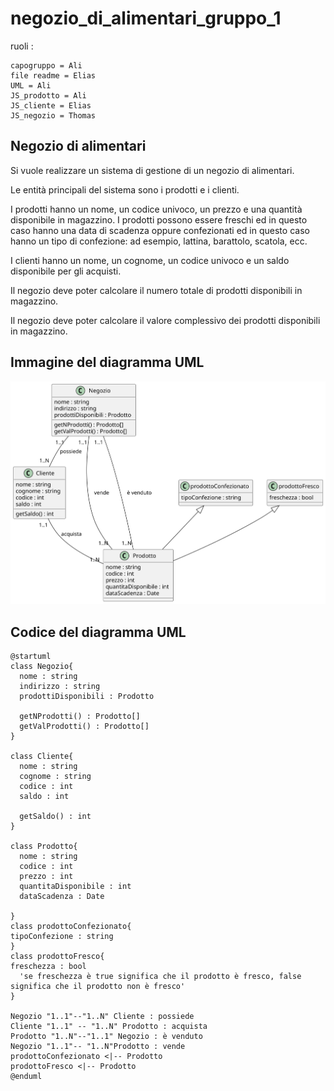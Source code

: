 # negozio_di_alimentari_gruppo_1
ruoli : 

    capogruppo = Ali
    file readme = Elias   
    UML = Ali
    JS_prodotto = Ali
    JS_cliente = Elias
    JS_negozio = Thomas

## Negozio di alimentari

Si vuole realizzare un sistema di gestione di un negozio di alimentari. 

Le entità principali del sistema sono i prodotti e i clienti. 

I prodotti hanno un nome, un codice univoco, un prezzo e una quantità disponibile in magazzino. I prodotti possono essere 
freschi ed in questo caso hanno una data di scadenza oppure confezionati ed in questo caso hanno un tipo di confezione: ad 
esempio, lattina, barattolo, scatola, ecc.

I clienti hanno un nome, un cognome, un codice univoco e un saldo disponibile per gli acquisti.

Il negozio deve poter calcolare il numero totale di prodotti disponibili in magazzino.

Il negozio deve poter calcolare il valore complessivo dei prodotti disponibili in magazzino.


## Immagine del diagramma UML
![Negozio di alimentari](https://github.com/AliBarakovic/negozio_di_alimentari_gruppo_1/blob/main/negozioAlimentari/UML/negozioAlimentariUML.svg?raw=true)
## Codice del diagramma UML

``` plantUml
@startuml
class Negozio{
  nome : string
  indirizzo : string
  prodottiDisponibili : Prodotto

  getNProdotti() : Prodotto[]
  getValProdotti() : Prodotto[]
}

class Cliente{
  nome : string
  cognome : string
  codice : int
  saldo : int
  
  getSaldo() : int
}

class Prodotto{
  nome : string
  codice : int
  prezzo : int
  quantitaDisponibile : int
  dataScadenza : Date
  
}
class prodottoConfezionato{
tipoConfezione : string
}
class prodottoFresco{
freschezza : bool
  'se freschezza è true significa che il prodotto è fresco, false significa che il prodotto non è fresco'
}

Negozio "1..1"--"1..N" Cliente : possiede
Cliente "1..1" -- "1..N" Prodotto : acquista
Prodotto "1..N"--"1..1" Negozio : è venduto
Negozio "1..1"-- "1..N"Prodotto : vende
prodottoConfezionato <|-- Prodotto
prodottoFresco <|-- Prodotto
@enduml
```

